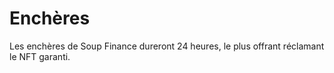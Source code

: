# Enchères

Les enchères de Soup Finance dureront 24 heures, le plus offrant réclamant le NFT garanti.
